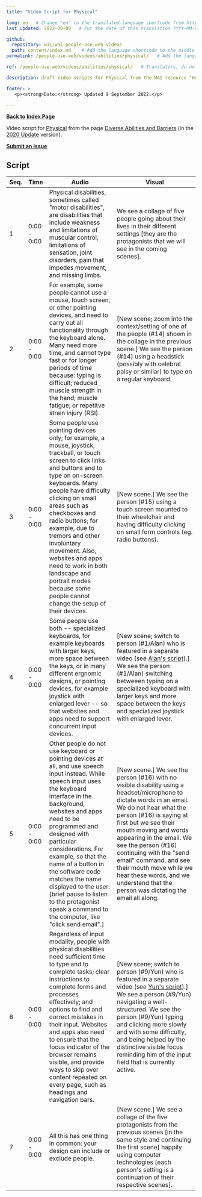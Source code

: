 ```yaml
---
title: "Video Script for Physical"

lang: en   # Change "en" to the translated-language shortcode from https://www.iana.org/assignments/language-subtag-registry/language-subtag-registry
last_updated: 2022-09-09   # Put the date of this translation YYYY-MM-DD (with month in the middle)

github:
  repository: w3c/wai-people-use-web-videos
  path: content/index.md    # Add the language shortcode to the middle of the filename, for example: content/index.fr.md
permalink: /people-use-web/videos/abilities/physical/   # Add the language shortcode to the end, with no slash at end, for example: /link/to/page/fr

ref: /people-use-web/videos/abilities/physical/   # Translators, do not change this

description: draft video scripts for Physical from the WAI resource "How People with Disabilities Use the Web"

footer: >
   <p><strong>Date:</strong> Updated 9 September 2022.</p>

---
```


**[Back to Index Page](../../)**

Video script for [Physical](https://deploy-preview-113--wai-people-use-web.netlify.app/people-use-web/abilities-barriers-physical/) from the page [Diverse Abilities and Barriers](https://deploy-preview-113--wai-people-use-web.netlify.app/people-use-web/abilities-barriers/) (in the [2020 Update](https://github.com/w3c/wai-people-use-web/wiki/Persona-development) version).

**[Submit an Issue](https://github.com/w3c/wai-people-use-web-videos/issues/new?title=[physical])**

## Script

| Seq. | Time | Audio | Visual |
| --- | --- | --- | --- |
| 1 | 0:00 - 0:00 | Physical disabilities, sometimes called "motor disabilities", are disabilities that include weakness and limitations of muscular control, limitations of sensation, joint disorders, pain that impedes movement, and missing limbs. | We see a collage of five people going about their lives in their different settings [they are the protagonists that we will see in the coming scenes]. |
| 2 | 0:00 - 0:00 | For example, some people cannot use a mouse, touch screen, or other pointing devices, and need to carry out all functionality through the keyboard alone. Many need more time, and cannot type fast or for longer periods of time because: typing is difficult; reduced muscle strength in the hand; muscle fatigue; or repetitve strain injury (RSI). | [New scene; zoom into the context/setting of one of the people (#14) shown in the collage in the previous scene.] We see the person (#14) using a headstick (possibly with celebral palsy or similar) to type on a regular keyboard. |
| 3 | 0:00 - 0:00 | Some people use pointing devices only; for example, a mouse, joystick, trackball, or touch screen to click links and buttons and to type on on-screen keyboards. Many people have difficulty clicking on small areas such as checkboxes and radio buttons; for example, due to tremors and other involuntary movement. Also, websites and apps need to work in both landscape and portrait modes because some people cannot change the setup of their devices.| [New scene.] We see the person (#15) using a touch screen mounted to their wheelchair and having difficulty clicking on small form controls (eg. radio buttons). |
| 4 | 0:00 - 0:00 | Some people use both -- specialized keyboards, for example keyboards with larger keys, more space between the keys, or in many different ergnomic designs, or pointing devices, for example joystick with enlarged lever -- so that websites and apps need to support concurrent input devices. | [New scene; switch to person (#1/Alan) who is featured in a separate video (see [Alan's script](https://wai-people-use-web-videos.netlify.app/people-use-web/videos/stories/alan/)).] We see the person (#1/Alan) switching betweeen typing on a specialized keyboard with larger keys and more space between the keys and specialized joystick with enlarged lever. |
| 5 | 0:00 - 0:00 | Other people do not use keyboard or pointing devices at all, and use speech input instead. While speech input uses the keyboard interface in the background, websites and apps need to be programmed and designed with particular considerations. For example, so that the name of a button in the software code matches the name displayed to the user. [brief pause to listen to the protagonist speak a command to the computer, like "click send email".] | [New scene.] We see the person (#16) with no visible disability using a headset/microphone to dictate words in an email. We do not hear what the person (#16) is saying at first but we see their mouth moving and words appearing in the email. We see the person (#16) continuing with the "send email" command, and see their mouth move while we hear these words, and we understand that the person was dictating the email all along. |
| 6 | 0:00 - 0:00 | Regardless of input modality, people with physical disabilities need sufficient time to type and to complete tasks; clear instructions to complete forms and processes effectively; and options to find and correct mistakes in their input. Websites and apps also need to ensure that the focus indicator of the browser remains visible, and provide ways to skip over content repeated on every page, such as headings and navigation bars. | [New scene; switch to person (#9/Yun) who is featured in a separate video (see [Yun's script](https://wai-people-use-web-videos.netlify.app/people-use-web/videos/stories/yun/)).] We see a person (#9/Yun) navigating a well-structured. We see the person (#9/Yun) typing and clicking more slowly and with some difficulty, and being helped by the distinctive visible focus reminding him of the input field that is currently active. |
| 7 | 0:00 - 0:00 | All this has one thing in common: your design can include or exclude people. | [New scene.] We see a collage of the five protagonists from the previous scenes [in the same style and continuing the first scene] happily using computer technologies [each person's setting is a continuation of their respective scenes]. |

